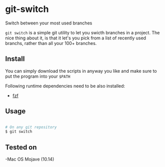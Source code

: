 # git-switch

Switch between your most used branches

`git switch` is a simple git utility to let you swicth branches in a project.
The nice thing about it, is that it let's you pick from a list of recently used
branchs, rather than all your 100+ branches.

## Install

You can simply download the scripts in anyway you like and make sure to put the
program into your `$PATH`

Following runtime dependencies need to be also installed:

* [fzf](https://github.com/junegunn/fzf)

## Usage

```bash

# On any git repository
$ git switch
```

## Tested on

-Mac OS Mojave (10.14)

